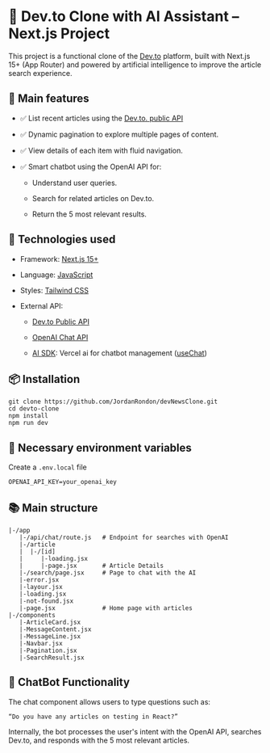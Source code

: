 # 📰 Dev.to Clone with AI Assistant – Next.js Project

This project is a functional clone of the [Dev.to](https://dev.to/) platform, built with Next.js 15+ (App Router) and powered by artificial intelligence to improve the article search experience.

## 🚀 Main features

- ✅ List recent articles using the [Dev.to. public API](https://developers.forem.com/api)

- ✅ Dynamic pagination to explore multiple pages of content.

- ✅ View details of each item with fluid navigation.

- ✅ Smart chatbot using the OpenAI API for:

  - Understand user queries.

  - Search for related articles on Dev.to.

  - Return the 5 most relevant results.

## 🧠 Technologies used

- Framework: [Next.js 15+](https://nextjs.org/)

- Language: [JavaScript](https://developer.mozilla.org/es/docs/Web/JavaScript)

- Styles: [Tailwind CSS](https://tailwindcss.com/)

- External API:

  - [Dev.to Public API](https://developers.forem.com/api)

  - [OpenAI Chat API](https://platform.openai.com/docs/overview)

  - [AI SDK](https://www.npmjs.com/package/@ai-sdk/openai): Vercel ai for chatbot management ([useChat](https://www.npmjs.com/package/ai))

## 📦 Installation

```
git clone https://github.com/JordanRondon/devNewsClone.git
cd devto-clone
npm install
npm run dev
```

## 🔑 Necessary environment variables

Create a `.env.local` file

```
OPENAI_API_KEY=your_openai_key
```

## 📚 Main structure

```
|-/app
   |-/api/chat/route.js   # Endpoint for searches with OpenAI
   |-/article
   |  |-/[id]
   |     |-loading.jsx
   |     |-page.jsx       # Article Details
   |-/search/page.jsx     # Page to chat with the AI
   |-error.jsx
   |-layour.jsx
   |-loading.jsx
   |-not-found.jsx
   |-page.jsx             # Home page with articles
|-/components
   |-ArticleCard.jsx
   |-MessageContent.jsx
   |-MessageLine.jsx
   |-Navbar.jsx
   |-Pagination.jsx
   |-SearchResult.jsx
```

## 💬 ChatBot Functionality

The chat component allows users to type questions such as:

```
“Do you have any articles on testing in React?”
```

Internally, the bot processes the user's intent with the OpenAI API, searches Dev.to, and responds with the 5 most relevant articles.

